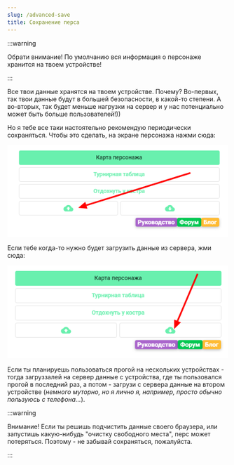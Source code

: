 ```yaml
---
slug: /advanced-save
title: Сохранение перса
---
```


:::warning &nbsp;

Обрати внимание! По умолчанию вся информация о персонаже хранится на твоем устройстве!

:::

Все твои данные хранятся на твоем устройстве. Почему? Во-первых, так твои данные будут в большей безопасности, в какой-то степени. А во-вторых, так будет меньше нагрузки на сервер и у нас потенциально может быть больше пользователей!))

Но я тебе все таки настоятельно рекомендую периодически сохраняться. Чтобы это сделать, на экране персонажа нажми сюда:

![](../../static/img/залить_на_сервер)

Если тебе когда-то нужно будет загрузить данные из сервера, жми сюда:

![](../../static/img/скачать_с_сервера)

Если ты планируешь пользоваться прогой на нескольких устройствах - тогда загруззалей на сервер данные с устройства, где ты пользовался прогой в последний раз, а потом - загрузи с сервера данные на втором устройстве (*немного муторно, но я лично я, например, просто обычно пользуюсь с телефона...*). 

:::warning &nbsp;

Внимание! Если ты решишь подчистить данные своего браузера, или запустишь какую-нибудь "очистку свободного места", перс может потеряться. Поэтому - не забывай сохраняться, пожалуйста.

:::
